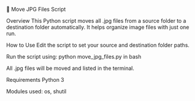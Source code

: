 📁 Move JPG Files Script

Overview
This Python script moves all .jpg files from a source folder to a destination folder automatically. It helps organize image files with just one run.

How to Use
Edit the script to set your source and destination folder paths.

Run the script using:
python move_jpg_files.py in bash

All .jpg files will be moved and listed in the terminal.

Requirements
Python 3

Modules used: os, shutil
